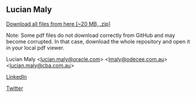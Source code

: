 Lucian Maly
-----------
<p><a href="https://github.com/luckylittle/professional-it-certifications/archive/master.zip">Download all files from here [~20 MB, .zip]</a></p>

Note: Some pdf files do not download correctly from GitHub and may become corrupted. In that case, download the whole repository and open it in your local pdf viewer. 

Lucian Maly <<lucian.maly@oracle.com>> <<lmaly@odecee.com.au>> <<lucian.maly@cba.com.au>>

[LinkedIn](https://au.linkedin.com/in/lucianmaly1981)

[Twitter](https://twitter.com/LucianMaly)
